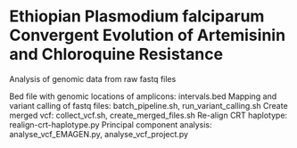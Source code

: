 # Ethiopian Plasmodium falciparum Convergent Evolution of Artemisinin and Chloroquine Resistance
Analysis of genomic data from raw fastq files

Bed file with genomic locations of amplicons: intervals.bed
Mapping and variant calling of fastq files: batch_pipeline.sh, run_variant_calling.sh
Create merged vcf: collect_vcf.sh, create_merged_files.sh
Re-align CRT haplotype: realign-crt-haplotype.py
Principal component analysis: analyse_vcf_EMAGEN.py, analyse_vcf_project.py
